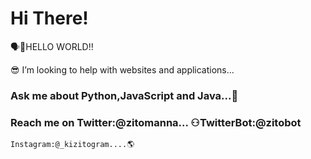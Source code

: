 # Hi There! 


🗣🚀HELLO WORLD!!

😎 I’m looking to help with websites and applications...

### Ask me about Python,JavaScript and Java...🎲
### Reach me on Twitter:@zitomanna... ⚇TwitterBot:@zitobot
    Instagram:@_kizitogram....🌎



